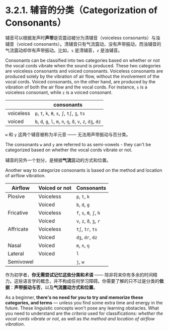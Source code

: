 # 3.2.1. 辅音的分类（Categorization of Consonants）

辅音可以根据发声时**声带**是否震动被分为清辅音（voiceless consonants）与浊辅音（voiced consonants）。清辅音只有气流震动，没有声带振动，而浊辅音的气流震动却伴有声带振动。比如，`s` 是清辅音，`z` 是浊辅音。

Consonants can be classified into two categories based on whether or not the vocal cords vibrate when the sound is produced. These two categories are voiceless consonants and voiced consonants. Voiceless consonants are produced solely by the vibration of air flow, without the involvement of the vocal cords. Voiced consonants, on the other hand, are produced by the vibration of both the air flow and the vocal cords. For instance, `s` is a voiceless consonant, while `z` is a voiced consonant.

|           | consonants                                                   |
| --------- | ------------------------------------------------------------ |
| voiceless | `p`, `t`, `k`, `θ`, `s`, `ʃ`, `tʃ`, `ʒ`, `ts`                     |
| voiced    | `b`, `d`, `g`, `l`, `m`, `n`, `ŋ`, `ð`, `v`, `z`, `dʒ`, `dz` |

`w` 和 `y` 这两个辅音被称为半元音 —— 无法用声带振动与否分类。

The consonants `w` and `y` are referred to as semi-vowels - they can't be categorized based on whether the vocal cords vibrate or not.

辅音的另外一个划分，是根据**气流**震动的方式和位置。

Another way to categorize consonants is based on the method and location of airflow vibration.

| Airflow   | Voiced or not | Consonants              |
| --------- | ------------- | ----------------------- |
| Plosive   | Voiceless     | `p`, `t`, `k`           |
|           | Voiced        | `b`, `d`, `g`           |
| Fricative | Voiceless     | `f`, `s`, `θ`, `ʃ`, `h` |
|           | Voiced        | `v`, `z`, `ð`, `ʒ`, `r` |
| Affricate | Voiceless     | `tʃ`, `tr`, `ts`        |
|           | Voiced        | `dʒ`, `dr`, `dz`        |
| Nasal     | Voiced        | `m`, `n`, `ŋ`           |
| Lateral   | Voiced        | `l`                     |
| Semivowel |               | `j`, `w`                |

作为初学者，**你无需尝试记忆这些分类和术语** —— 除非将来你有多余的时间精力。这些语言学的概念，并不构成任何学习障碍。你需要了解的只不过是分类的**依据**：**声带振动与否**，以及**气流震动方式和位置**。

As a beginner, **there's no need for you to try and memorize these categories, and terms** — unless you find some extra time and energy in the future. These linguistic concepts won't pose any learning obstacles. What you need to understand are the *criteria* used for classifications: *whether the vocal cords vibrate or not*, as well as *the method and location of airflow vibration*.
